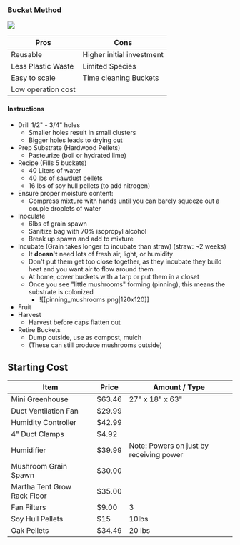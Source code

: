 
### Bucket Method
![](https://www.youtube.com/watch?v=aZMzKotFrkE)

| Pros | Cons |
| --- | --- |
|Reusable| Higher initial investment|
| Less Plastic Waste| Limited Species |
| Easy to scale | Time cleaning Buckets|
| Low operation cost | |

#### Instructions
- Drill 1/2" - 3/4" holes
	- Smaller holes result in small clusters
	- Bigger holes leads to drying out
- Prep Substrate (Hardwood Pellets)
	- Pasteurize (boil or hydrated lime)
- Recipe (Fills 5 buckets)
	- 40 Liters of water
	- 40 lbs of sawdust pellets
	- 16 lbs of soy hull pellets (to add nitrogen)
- Ensure proper moisture content:
	- Compress mixture with hands until you can barely squeeze out a couple droplets of water
- Inoculate
	- 6lbs of grain spawn
	- Sanitize bag with 70% isopropyl alcohol
	- Break up spawn and add to mixture
- Incubate (Grain takes longer to incubate than straw) (straw: ~2 weeks)
	- It **doesn't** need lots of fresh air, light, or humidity
	- Don't put them get too close together, as they incubate they build heat and you want air to flow around them
	- At home, cover buckets with a tarp or put them in a closet
	- Once you see "little mushrooms" forming (pinning), this means the substrate is colonized
		- ![[pinning_mushrooms.png|120x120]]
- Fruit
- Harvest
	- Harvest before caps flatten out
- Retire Buckets
	- Dump outside, use as compost, mulch
	- (These can still produce mushrooms outside)

## Starting Cost
| Item | Price | Amount / Type |
| --- | --- | --- |
| Mini Greenhouse | $63.46 | 27" x 18" x 63"|
| Duct Ventilation Fan | $29.99 | |
| Humidity Controller | $42.99 | |
| 4" Duct Clamps | $4.92 | |
| Humidifier | $39.99 | Note: Powers on just by receiving power |
| Mushroom Grain Spawn | $30.00 | |
| Martha Tent Grow Rack Floor | $35.00 |
| Fan Filters | $9.00 | 3 |
| Soy Hull Pellets | $15 | 10lbs |
| Oak Pellets | $34.49 | 20 lbs|